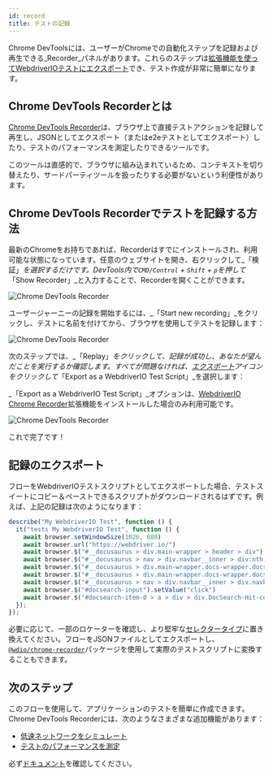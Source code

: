 ```yaml
---
id: record
title: テストの記録
---
```


Chrome DevToolsには、ユーザーがChromeでの自動化ステップを記録および再生できる_Recorder_パネルがあります。これらのステップは[拡張機能を使ってWebdriverIOテストにエクスポート](https://chrome.google.com/webstore/detail/webdriverio-chrome-record/pllimkccefnbmghgcikpjkmmcadeddfn?hl=en)でき、テスト作成が非常に簡単になります。

## Chrome DevTools Recorderとは

[Chrome DevTools Recorder](https://developer.chrome.com/docs/devtools/recorder/)は、ブラウザ上で直接テストアクションを記録して再生し、JSONとしてエクスポート（またはe2eテストとしてエクスポート）したり、テストのパフォーマンスを測定したりできるツールです。

このツールは直感的で、ブラウザに組み込まれているため、コンテキストを切り替えたり、サードパーティツールを扱ったりする必要がないという利便性があります。

## Chrome DevTools Recorderでテストを記録する方法

最新のChromeをお持ちであれば、Recorderはすでにインストールされ、利用可能な状態になっています。任意のウェブサイトを開き、右クリックして_「検証」_を選択するだけです。DevTools内で`CMD/Control` + `Shift` + `p`を押して_「Show Recorder」_と入力することで、Recorderを開くことができます。

![Chrome DevTools Recorder](/img/recorder/recorder.png)

ユーザージャーニーの記録を開始するには、_「Start new recording」_をクリックし、テストに名前を付けてから、ブラウザを使用してテストを記録します：

![Chrome DevTools Recorder](/img/recorder/demo.gif)

次のステップでは、_「Replay」_をクリックして、記録が成功し、あなたが望んだことを実行するか確認します。すべてが問題なければ、[エクスポート](https://developer.chrome.com/docs/devtools/recorder/reference/#recorder-extension)アイコンをクリックして_「Export as a WebdriverIO Test Script」_を選択します：

_「Export as a WebdriverIO Test Script」_オプションは、[WebdriverIO Chrome Recorder](https://chrome.google.com/webstore/detail/webdriverio-chrome-record/pllimkccefnbmghgcikpjkmmcadeddfn)拡張機能をインストールした場合のみ利用可能です。

![Chrome DevTools Recorder](/img/recorder/export.gif)

これで完了です！

## 記録のエクスポート

フローをWebdriverIOテストスクリプトとしてエクスポートした場合、テストスイートにコピー＆ペーストできるスクリプトがダウンロードされるはずです。例えば、上記の記録は次のようになります：

```ts
describe("My WebdriverIO Test", function () {
  it("tests My WebdriverIO Test", function () {
    await browser.setWindowSize(1026, 688)
    await browser.url("https://webdriver.io/")
    await browser.$("#__docusaurus > div.main-wrapper > header > div").click()
    await browser.$("#__docusaurus > nav > div.navbar__inner > div:nth-child(1) > a:nth-child(3)").click()rec
    await browser.$("#__docusaurus > div.main-wrapper.docs-wrapper.docs-doc-page > div > aside > div > nav > ul > li:nth-child(4) > div > a").click()
    await browser.$("#__docusaurus > div.main-wrapper.docs-wrapper.docs-doc-page > div > aside > div > nav > ul > li:nth-child(4) > ul > li:nth-child(2) > a").click()
    await browser.$("#__docusaurus > nav > div.navbar__inner > div.navbar__items.navbar__items--right > div.searchBox_qEbK > button > span.DocSearch-Button-Container > span").click()
    await browser.$("#docsearch-input").setValue("click")
    await browser.$("#docsearch-item-0 > a > div > div.DocSearch-Hit-content-wrapper > span").click()
  });
});
```

必要に応じて、一部のロケーターを確認し、より堅牢な[セレクタータイプ](/docs/selectors)に置き換えてください。フローをJSONファイルとしてエクスポートし、[`@wdio/chrome-recorder`](https://github.com/webdriverio/chrome-recorder)パッケージを使用して実際のテストスクリプトに変換することもできます。

## 次のステップ

このフローを使用して、アプリケーションのテストを簡単に作成できます。Chrome DevTools Recorderには、次のようなさまざまな追加機能があります：

- [低速ネットワークをシミュレート](https://developer.chrome.com/docs/devtools/recorder/#simulate-slow-network)
- [テストのパフォーマンスを測定](https://developer.chrome.com/docs/devtools/recorder/#measure)

必ず[ドキュメント](https://developer.chrome.com/docs/devtools/recorder)を確認してください。